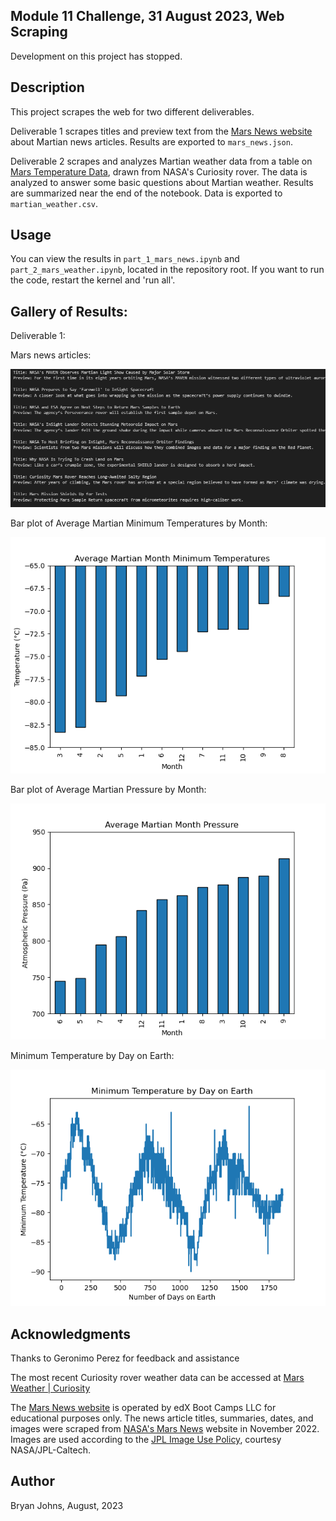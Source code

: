 ## Module 11 Challenge, 31 August 2023, Web Scraping

Development on this project has stopped.

## Description

This project scrapes the web for two different deliverables.

Deliverable 1 scrapes titles and preview text from the [Mars News website](https://static.bc-edx.com/data/web/mars_news/index.html) about Martian news articles. Results are exported to `mars_news.json`.

Deliverable 2 scrapes and analyzes Martian weather data from a table on [Mars Temperature Data](https://static.bc-edx.com/data/web/mars_facts/temperature.html), drawn from NASA's Curiosity rover. The data is analyzed to answer some basic questions about Martian weather. Results are summarized near the end of the notebook. Data is exported to `martian_weather.csv`.

## Usage

You can view the results in `part_1_mars_news.ipynb` and `part_2_mars_weather.ipynb`, located in the repository root. If you want to run the code, restart the kernel and 'run all'.

## Gallery of Results:

Deliverable 1:

Mars news articles:

![Image of Mars news article titles and preview text](Images/mars_news_output.png)

Bar plot of Average Martian Minimum Temperatures by Month:

![Bar plot of Average Martian Month Minimum Temperatures](Images/month.png)

Bar plot of Average Martian Pressure by Month:

![Bar plot of Average Martian Pressure by Month](Images/pressure.png)

Minimum Temperature by Day on Earth:

![Line plot of Minimum Temperature by Day on Earth](Images/min_temp.png)

## Acknowledgments

Thanks to Geronimo Perez for feedback and assistance

The most recent Curiosity rover weather data can be accessed at [Mars Weather | Curiosity](https://mars.nasa.gov/msl/weather/)

The [Mars News website](https://static.bc-edx.com/data/web/mars_news/index.html) is operated by edX Boot Camps LLC for educational purposes only. The news article titles, summaries, dates, and images were scraped from [NASA's Mars News](https://mars.nasa.gov/) website in November 2022. Images are used according to the [JPL Image Use Policy](https://www.jpl.nasa.gov/jpl-image-use-policy), courtesy NASA/JPL-Caltech.

## Author

Bryan Johns, August, 2023
